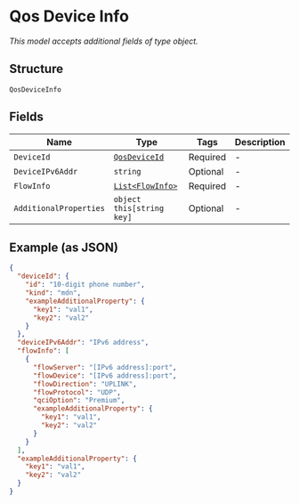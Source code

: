 
# Qos Device Info

*This model accepts additional fields of type object.*

## Structure

`QosDeviceInfo`

## Fields

| Name | Type | Tags | Description |
|  --- | --- | --- | --- |
| `DeviceId` | [`QosDeviceId`](../../doc/models/qos-device-id.md) | Required | - |
| `DeviceIPv6Addr` | `string` | Optional | - |
| `FlowInfo` | [`List<FlowInfo>`](../../doc/models/flow-info.md) | Required | - |
| `AdditionalProperties` | `object this[string key]` | Optional | - |

## Example (as JSON)

```json
{
  "deviceId": {
    "id": "10-digit phone number",
    "kind": "mdn",
    "exampleAdditionalProperty": {
      "key1": "val1",
      "key2": "val2"
    }
  },
  "deviceIPv6Addr": "IPv6 address",
  "flowInfo": [
    {
      "flowServer": "[IPv6 address]:port",
      "flowDevice": "[IPv6 address]:port",
      "flowDirection": "UPLINK",
      "flowProtocol": "UDP",
      "qciOption": "Premium",
      "exampleAdditionalProperty": {
        "key1": "val1",
        "key2": "val2"
      }
    }
  ],
  "exampleAdditionalProperty": {
    "key1": "val1",
    "key2": "val2"
  }
}
```

